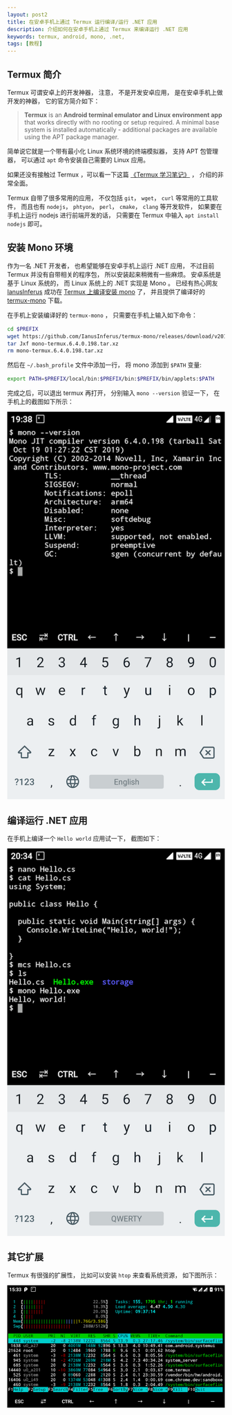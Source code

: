 ```yaml
---
layout: post2
title: 在安卓手机上通过 Termux 运行编译/运行 .NET 应用
description: 介绍如何在安卓手机上通过 Termux 来编译运行 .NET 应用
keywords: termux, android, mono, .net,
tags: [教程]
---
```


## Termux 简介

Termux 可谓安卓上的开发神器， 注意， 不是开发安卓应用， 是在安卓手机上做开发的神器， 它的官方简介如下：

> **Termux** is an **Android terminal emulator and Linux environment app** that works directly with no rooting or setup required. A minimal base system is installed automatically - additional packages are available using the APT package manager.

简单说它就是一个带有最小化 Linux 系统环境的终端模拟器， 支持 APT 包管理器， 可以通过 `apt` 命令安装自己需要的 Linux 应用。

如果还没有接触过 Termux ，可以看一下这篇 <a href="http://www.huangpan.net/posts/ji-ke/2019-08-19-termux.html" target="_blank">《Termux 学习笔记》</a> ， 介绍的非常全面。

Termux 自带了很多常用的应用， 不仅包括 `git`， `wget`， `curl` 等常用的工具软件， 而且也有 `nodejs`， `phtyon`， `perl`， `cmake`， `clang` 等开发软件， 如果要在手机上运行 nodejs 进行前端开发的话， 只需要在 Termux 中输入 `apt install nodejs` 即可。

## 安装 Mono 环境

作为一名 .NET 开发者， 也希望能够在安卓手机上运行 .NET 应用， 不过目前 Termux 并没有自带相关的程序包， 所以安装起来稍微有一些麻烦。 安卓系统是基于 Linux 系统的， 而 Linux 系统上的 .NET 实现是 Mono 。 已经有热心网友 [IanusInferus](https://github.com/IanusInferus) 成功在 [Termux 上编译安装 mono](https://github.com/IanusInferus/termux-mono) 了， 并且提供了编译好的 [termux-mono](https://github.com/IanusInferus/termux-mono/releases) 下载。

在手机上安装编译好的 `termux-mono` ， 只需要在手机上输入如下命令：

```sh
cd $PREFIX
wget https://github.com/IanusInferus/termux-mono/releases/download/v20191019/mono-termux.6.4.0.198.tar.xz
tar Jxf mono-termux.6.4.0.198.tar.xz
rm mono-termux.6.4.0.198.tar.xz
```

然后在 `~/.bash_profile` 文件中添加一行， 将 mono 添加到 `$PATH` 变量:

```sh
export PATH=$PREFIX/local/bin:$PREFIX/bin:$PREFIX/bin/applets:$PATH
```

完成之后，可以退出 termux 再打开， 分别输入 `mono --version` 验证一下， 在手机上的截图如下所示：

![mono --version](/assets/post-images/Screenshot_20191020-193852_Termux.png)

## 编译运行 .NET 应用

在手机上编译一个 `Hello world` 应用试一下， 截图如下：

![.net hello world with termux on android](/assets/post-images/Screenshot_20191020-203459_Termux.png)

## 其它扩展

Termux 有很强的扩展性， 比如可以安装 `htop` 来查看系统资源， 如下图所示：

![htop](/assets/post-images/Screenshot_20191022-153852_Termux.png)
